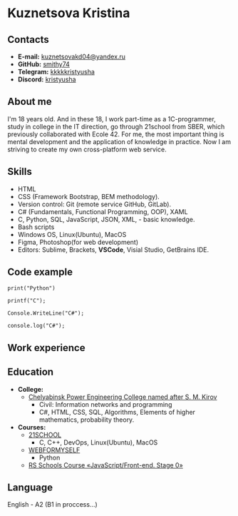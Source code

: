 # Kuznetsova Kristina

## Contacts

* **E-mail:** [kuznetsovakd04@yandex.ru](kuznetsovakd04@yandex.ru)
* **GitHub:** [smithy74](https://github.com/smithy74)
* **Telegram:** [kkkkkristyusha](https://t.me/kkkkkristyusha)
* **Discord:** [kristyusha](https://discordapp.com/users/kristyusha#3024)

## About me

I'm 18 years old.
And in these 18, I work part-time as a 1C-programmer, study in college in the IT direction, go through 21school from SBER, which previously collaborated with Ecole 42.
For me, the most important thing is mental development and the application of knowledge in practice.
Now I am striving to create my own cross-platform web service.

## Skills

* HTML
* CSS (Framework Bootstrap, BEM methodology).
* Version control: Git (remote service GitHub, GitLab).
* C# (Fundamentals, Functional Programming, OOP), XAML
* C, Python, SQL, JavaScript, JSON, XML,  - basic knowledge.
* Bash scripts
* Windows OS, Linux(Ubuntu), MacOS
* Figma, Photoshop(for web development)
* Editors: Sublime, Brackets, **VSCode**, Visial Studio, GetBrains IDE.

## Code example

```
print("Python")
```
```
printf("C");
```
```
Console.WriteLine("C#");
```
```
console.log("C#");
```

## Work experience

## Education

* **College:**
  * [Chelyabinsk Power Engineering College named after S. M. Kirov](https://www.chenk.ru/ru/)
    * Civil: Information networks and programming
    * C#, HTML, CSS, SQL, Algorithms, Elements of higher mathematics, probability theory.
* **Courses:**
  * [21SCHOOL](https://discordapp.com/users/kristyusha#3024)
    * C, C++, DevOps, Linux(Ubuntu), MacOS
  * [WEBFORMYSELF](https://webformyself.com/nashi-kursy/)
    * Python
  * [RS Schools Course «JavaScript/Front-end. Stage 0»](https://rs.school/)

## Language

English - A2 (B1 in proccess...)
